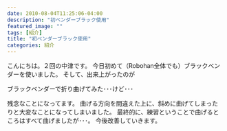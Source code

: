 ```yaml
---
date: 2010-08-04T11:25:06-04:00
description: "初ベンダーブラック使用"
featured_image: ""
tags: [紹介]
title: "初ベンダーブラック使用"
categories: 紹介
---
```


こんにちは。２回の中津です。
今日初めて（Robohan全体でも）ブラックベンダーを使いました。
そして、出来上がったのが


ブラックベンダーで折り曲げてみた･･･けど･･･

残念なことになってます。
曲げる方向を間違えた上に、斜めに曲げてしまったりと大変なことになってしまいました。
最終的に、練習ということで曲げるところはすべて曲げましたが･･･。
今後改善していきます。
